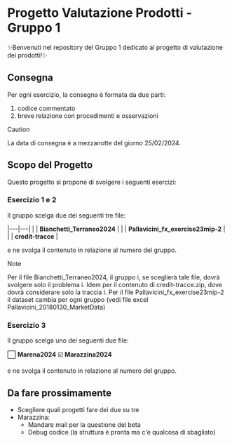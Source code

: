 # Progetto Valutazione Prodotti - Gruppo 1

✨Benvenuti nel repository del Gruppo 1 dedicato al progetto di valutazione dei prodotti!✨

## Consegna

Per ogni esercizio, la consegna è formata da due parti: 
1) codice commentato
2) breve relazione con procedimenti e osservazioni

> [!CAUTION]
> La data di consegna è a mezzanotte del giorno 25/02/2024.

## Scopo del Progetto

Questo progetto si propone di svolgere i seguenti esercizi: 

### Esercizio 1 e 2

Il gruppo scelga due dei seguenti tre file:

|---|---|
| | **Bianchetti_Terraneo2024** |
| | **Pallavicini_fx_exercise23mip-2** |
| | **credit-tracce** |

e ne svolga il contenuto in relazione al numero del gruppo.

> [!NOTE]
> Per il file Bianchetti_Terraneo2024, il gruppo i, se sceglierà tale file, dovrà svolgere solo il problema i.
> Idem per il contenuto di credit-tracce.zip, dove dovrà considerare solo la traccia i.
> Per il file Pallavicini_fx_exercise23mip-2 il dataset cambia per ogni gruppo (vedi file excel Pallavicini_20180130_MarketData)

### Esercizio 3

Il gruppo scelga uno dei seguenti due file:

⬜ **Marena2024**
☑️ **Marazzina2024**

e ne svolga il contenuto in relazione al numero del gruppo.


## Da fare prossimamente

- Scegliere quali progetti fare dei due su tre
- Marazzina:
  - Mandare mail per la questione del beta
  - Debug codice (la struttura è pronta ma c'è qualcosa di sbagliato)



